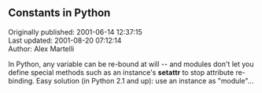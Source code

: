 ## Constants in Python  
Originally published: 2001-06-14 12:37:15  
Last updated: 2001-08-20 07:12:14  
Author: Alex Martelli  
  
In Python, any variable can be re-bound at will -- and modules don't let you define special methods such as an instance's __setattr__ to stop attribute re-binding.  Easy solution (in Python 2.1 and up): use an instance as "module"...